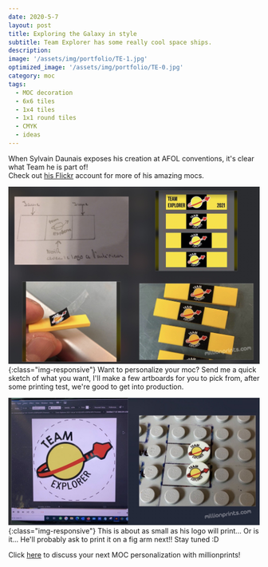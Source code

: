 ```yaml
---
date: 2020-5-7
layout: post
title: Exploring the Galaxy in style
subtitle: Team Explorer has some really cool space ships.   
description: 
image: '/assets/img/portfolio/TE-1.jpg'
optimized_image: '/assets/img/portfolio/TE-0.jpg'
category: moc
tags:
  - MOC decoration
  - 6x6 tiles
  - 1x4 tiles
  - 1x1 round tiles
  - CMYK
  - ideas
---
```


When Sylvain Daunais exposes his creation at AFOL conventions, it's clear what Team he is part of!  
Check out [his Flickr]( https://www.flickr.com/photos/140436628@N05) account for more of his amazing mocs.

![other view](/assets/img/portfolio/TE-2.jpg){:class="img-responsive"}
Want to personalize your moc?  Send me a quick sketch of what you want, I'll make a few artboards for you to pick from, after some printing test, we're good to get into production. 


![other view](/assets/img/portfolio/TE-3.jpg){:class="img-responsive"}
This is about as small as his logo will print... Or is it... He'll probably ask to print it on a fig arm next!!  Stay tuned :D 


Click [here](https://millionprints.com/contact/) to discuss your next MOC personalization with millionprints!